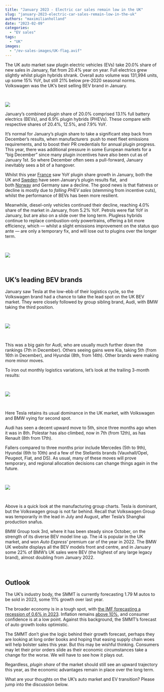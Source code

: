 ```yaml
---
title: "January 2023 - Electric car sales remain low in the UK"
slug: "january-2023-electric-car-sales-remain-low-in-the-uk"
authors: "maximilianholland"
date: "2023-02-09"
categories:
  - "EV sales"
tags:
  - "UK"
images:
  - "/ev-sales-images/UK-flag.avif"
---
```


The UK auto market saw plugin electric vehicles (EVs) take 20.0% share of new sales in January, flat from 20.4% year on year. Full electrics grew slightly whilst plugin hybrids shrank. Overall auto volume was 131,994 units, up some 15% YoY, but still 21% below pre-2020 seasonal norms. Volkswagen was the UK’s best selling BEV brand in January.

 

![](ev-sales-images/2023-01-UK-Passenger-Auto-Registrations.avif)

January’s combined plugin share of 20.0% comprised 13.1% full battery electrics (BEVs), and 6.9% plugin hybrids (PHEVs). These compare with respective shares of 20.4%, 12.5%, and 7.9% YoY.

It’s normal for January’s plugin share to take a significant step back from December’s results, when manufacturers  push to meet fleet emissions requirements, and to boost their PR credentials for annual plugin progress. This year, there was additional pressure in some European markets for a “big December” since many plugin incentives have also been cut as of January 1st. So where December often sees a pull-forward, January inevitably sees a bit of a hangover.

Whilst this year [France](/2023/02/08/january-2023-dacia-spring-takes-the-lead-in-france/) saw YoY plugin share growth in January, both the UK and [Sweden](/2023/02/06/january-2023-phevs-sales-still-strong-in-sweden/) have seen January’s plugin results flat,  and both [Norway](/2023/02/07/january-2023-auto-sales-drop-to-new-low-in-norway/) and Germany saw a decline. The good news is that flatness or decline is mostly due to _falling PHEV sales_ (stemming from incentive cuts), whilst the performance of BEVs has been more resilient.

Meanwhile, diesel-only vehicles continued their decline, reaching 4.0% share of the market in January, from 5.2% YoY. Petrols were flat YoY in January, but are also on a slide over the long term. Plugless hybrids continue to replace combustion-only powertrains, offering a bit more efficiency, which — whilst a slight emissions improvement on the status quo ante — are only a temporary fix, and will lose out to plugins over the longer term.

 

![](ev-sales-images/2023-01-UK-Monthly-Powertrain-Market-Share.avif)

 

## UK’s leading BEV brands

January saw Tesla at the low-ebb of their logistics cycle, so the Volkswagen brand had a chance to take the lead spot on the UK BEV market. They were closely followed by group sibling brand, Audi, with BMW taking the third position.

 

![](ev-sales-images/2023-01-UK-BEV-Brand-_-Est.avif)

 

This was a big gain for Audi, who are usually much further down the rankings (7th in December). Others seeing gains were Kia, taking 5th (from 16th in December), and Hyundai (8th, from 14th). Other brands were making more minor moves.

To iron out monthly logistics variations, let’s look at the trailing 3-month results:

 

![](ev-sales-images/2023-01-UK-BEV-Brand-_-Est.-Trailing-Qtr.avif)

 

Here Tesla retains its usual dominance in the UK market, with Volkswagen and BMW vying for second spot.

Audi has seen a decent upward move to 5th, since three months ago when it was in 8th. Polestar has also climbed, now in 7th (from 12th), as has Renault (8th from 17th).

Fallers compared to three months prior include Mercedes (5th to 9th), Hyundai (6th to 10th) and a few of the Stellantis brands (Vauxhall/Opel, Peugeot, Fiat, and DS). As usual, many of these moves will prove temporary, and regional allocation decisions can change things again in the future.

 

![](ev-sales-images/2023-01-UK-BEV-Group-_-Est.-Trailing-Qtr.avif)

 

Above is a quick look at the manufacturing group charts. Tesla is dominant, but the Volkswagen group is not far behind. Recall that Volkswagen Group was temporarily in the lead in July and August, after Tesla’s Shanghai production snafus.

BMW Group took 3rd, where it has been steady since October, on the strength of its diverse BEV model line up. The i4 is popular in the UK market, and won _Auto Express_‘ premium car of the year in 2022. The BMW UK website displays all the BEV models front and centre, and in January some 22% of BMW’s UK sales were BEV (the highest of any large legacy brand), almost doubling from January 2022.

 

## **Outlook**

The UK’s industry body, the SMMT is currently forecasting 1.79 M autos to be sold in 2023, some 11% growth over last year.

The broader economy is in a tough spot, with [the IMF forecasting a recession of 0.6% in 2023](https://www.imf.org/en/News/Articles/2023/01/31/tr-13123-world-economic-outlook-update). Inflation remains [above 10%](https://tradingeconomics.com/united-kingdom/indicators), and consumer confidence is at a low point. Against this background, the SMMT’s forecast of auto growth looks optimistic.

The SMMT don’t give the logic behind their growth forecast, perhaps they are looking at long order books and hoping that easing supply chain woes will help bolster sales this year. But this may be wishful thinking. Consumers may let their prior orders slide as their economic circumstances take a change for the worse. We will have to see how it plays out.

Regardless, _plugin share_ of the market should still see an upward trajectory this year, as the economic advantages remain in place over the long term.

What are your thoughts on the UK’s auto market and EV transition? Please jump into the discussion below.

